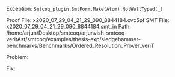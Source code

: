 Exception: `Smtcoq_plugin.SmtForm.Make(Atom).NotWellTyped(_)`

Proof File: x2020_07_29_04_21_29_090_8844184.cvc5pf
SMT File: x2020_07_29_04_21_29_090_8844184.smt_in
Path: /home/arjun/Desktop/smtcoq/arjunvish-smtcoq-veritAst/smtcoq/examples/thesis-exp/sledgehammer-benchmarks/Benchmarks/Ordered_Resolution_Prover_veriT

Problem:

Fix:

